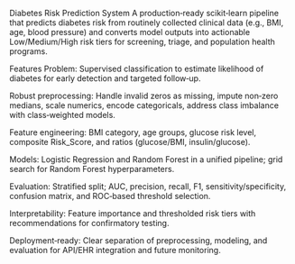Diabetes Risk Prediction System
A production‑ready scikit‑learn pipeline that predicts diabetes risk from routinely collected clinical data (e.g., BMI, age, blood pressure) and converts model outputs into actionable Low/Medium/High risk tiers for screening, triage, and population health programs.

Features
Problem: Supervised classification to estimate likelihood of diabetes for early detection and targeted follow‑up.

Robust preprocessing: Handle invalid zeros as missing, impute non‑zero medians, scale numerics, encode categoricals, address class imbalance with class‑weighted models.

Feature engineering: BMI category, age groups, glucose risk level, composite Risk_Score, and ratios (glucose/BMI, insulin/glucose).

Models: Logistic Regression and Random Forest in a unified pipeline; grid search for Random Forest hyperparameters.

Evaluation: Stratified split; AUC, precision, recall, F1, sensitivity/specificity, confusion matrix, and ROC‑based threshold selection.

Interpretability: Feature importance and thresholded risk tiers with recommendations for confirmatory testing.

Deployment‑ready: Clear separation of preprocessing, modeling, and evaluation for API/EHR integration and future monitoring.
